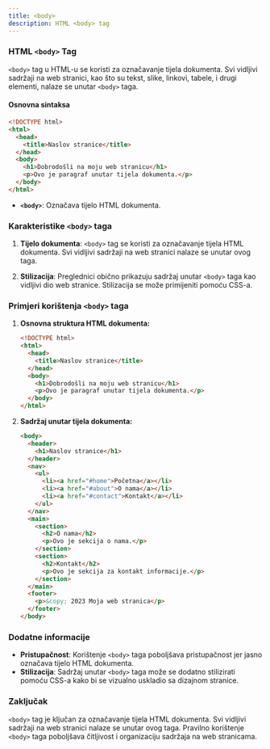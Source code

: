 ```yaml
---
title: <body>
description: HTML <body> tag
---
```


### HTML `<body>` Tag

`<body>` tag u HTML-u se koristi za označavanje tijela dokumenta. Svi vidljivi sadržaji na web stranici, kao što su tekst, slike, linkovi, tabele, i drugi elementi, nalaze se unutar `<body>` taga.

#### Osnovna sintaksa

```html
<!DOCTYPE html>
<html>
  <head>
    <title>Naslov stranice</title>
  </head>
  <body>
    <h1>Dobrodošli na moju web stranicu</h1>
    <p>Ovo je paragraf unutar tijela dokumenta.</p>
  </body>
</html>
```

- **`<body>`**: Označava tijelo HTML dokumenta.

### Karakteristike `<body>` taga

1. **Tijelo dokumenta**:
   `<body>` tag se koristi za označavanje tijela HTML dokumenta. Svi vidljivi sadržaji na web stranici nalaze se unutar ovog taga.

2. **Stilizacija**:
   Preglednici obično prikazuju sadržaj unutar `<body>` taga kao vidljivi dio web stranice. Stilizacija se može primijeniti pomoću CSS-a.

### Primjeri korištenja `<body>` taga

1. **Osnovna struktura HTML dokumenta:**

   ```html
   <!DOCTYPE html>
   <html>
     <head>
       <title>Naslov stranice</title>
     </head>
     <body>
       <h1>Dobrodošli na moju web stranicu</h1>
       <p>Ovo je paragraf unutar tijela dokumenta.</p>
     </body>
   </html>
   ```

2. **Sadržaj unutar tijela dokumenta:**
   ```html
   <body>
     <header>
       <h1>Naslov stranice</h1>
     </header>
     <nav>
       <ul>
         <li><a href="#home">Početna</a></li>
         <li><a href="#about">O nama</a></li>
         <li><a href="#contact">Kontakt</a></li>
       </ul>
     </nav>
     <main>
       <section>
         <h2>O nama</h2>
         <p>Ovo je sekcija o nama.</p>
       </section>
       <section>
         <h2>Kontakt</h2>
         <p>Ovo je sekcija za kontakt informacije.</p>
       </section>
     </main>
     <footer>
       <p>&copy; 2023 Moja web stranica</p>
     </footer>
   </body>
   ```

### Dodatne informacije

- **Pristupačnost**: Korištenje `<body>` taga poboljšava pristupačnost jer jasno označava tijelo HTML dokumenta.
- **Stilizacija**: Sadržaj unutar `<body>` taga može se dodatno stilizirati pomoću CSS-a kako bi se vizualno uskladio sa dizajnom stranice.

### Zaključak

`<body>` tag je ključan za označavanje tijela HTML dokumenta. Svi vidljivi sadržaji na web stranici nalaze se unutar ovog taga. Pravilno korištenje `<body>` taga poboljšava čitljivost i organizaciju sadržaja na web stranicama.
